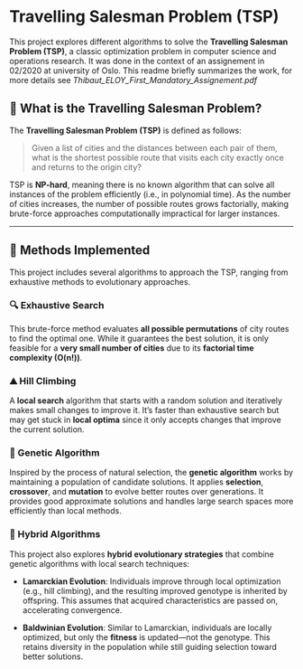 # Travelling Salesman Problem (TSP)

This project explores different algorithms to solve the **Travelling Salesman Problem (TSP)**, a classic optimization problem in computer science and operations research. It was done in the context of an assignement in 02/2020 at university of Oslo. This readme briefly summarizes the work, for more details see *Thibaut_ELOY_First_Mandatory_Assignement.pdf*

## 🧭 What is the Travelling Salesman Problem?

The **Travelling Salesman Problem (TSP)** is defined as follows:

> Given a list of cities and the distances between each pair of them, what is the shortest possible route that visits each city exactly once and returns to the origin city?

TSP is **NP-hard**, meaning there is no known algorithm that can solve all instances of the problem efficiently (i.e., in polynomial time). As the number of cities increases, the number of possible routes grows factorially, making brute-force approaches computationally impractical for larger instances.

---

## 🧪 Methods Implemented

This project includes several algorithms to approach the TSP, ranging from exhaustive methods to evolutionary approaches.

### 🔍 Exhaustive Search

This brute-force method evaluates **all possible permutations** of city routes to find the optimal one. While it guarantees the best solution, it is only feasible for a **very small number of cities** due to its **factorial time complexity (O(n!))**.

### ⛰️ Hill Climbing

A **local search** algorithm that starts with a random solution and iteratively makes small changes to improve it. It’s faster than exhaustive search but may get stuck in **local optima** since it only accepts changes that improve the current solution.

### 🧬 Genetic Algorithm

Inspired by the process of natural selection, the **genetic algorithm** works by maintaining a population of candidate solutions. It applies **selection**, **crossover**, and **mutation** to evolve better routes over generations. It provides good approximate solutions and handles large search spaces more efficiently than local methods.

### 🔁 Hybrid Algorithms

This project also explores **hybrid evolutionary strategies** that combine genetic algorithms with local search techniques:

- **Lamarckian Evolution**: Individuals improve through local optimization (e.g., hill climbing), and the resulting improved genotype is inherited by offspring. This assumes that acquired characteristics are passed on, accelerating convergence.
  
- **Baldwinian Evolution**: Similar to Lamarckian, individuals are locally optimized, but only the **fitness** is updated—not the genotype. This retains diversity in the population while still guiding selection toward better solutions.
